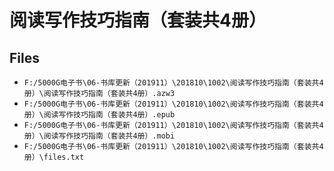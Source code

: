 # 阅读写作技巧指南（套装共4册）

## Files

- `F:/5000G电子书\06-书库更新（201911）\201810\1002\阅读写作技巧指南（套装共4册）\阅读写作技巧指南（套装共4册）.azw3`
- `F:/5000G电子书\06-书库更新（201911）\201810\1002\阅读写作技巧指南（套装共4册）\阅读写作技巧指南（套装共4册）.epub`
- `F:/5000G电子书\06-书库更新（201911）\201810\1002\阅读写作技巧指南（套装共4册）\阅读写作技巧指南（套装共4册）.mobi`
- `F:/5000G电子书\06-书库更新（201911）\201810\1002\阅读写作技巧指南（套装共4册）\files.txt`
